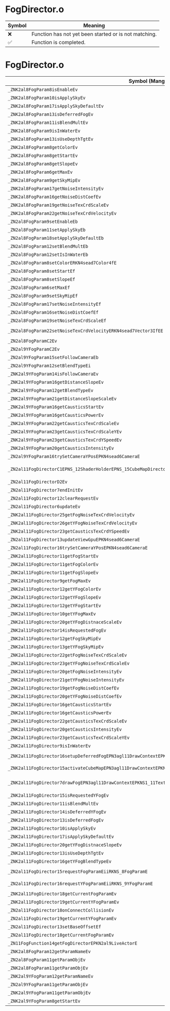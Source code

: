 # FogDirector.o
| Symbol | Meaning 
| ------------- | ------------- 
| :x: | Function has not yet been started or is not matching. 
| :white_check_mark: | Function is completed. 


# FogDirector.o
| Symbol (Mangled) | Symbol (Demangled) | Decompiled? |
| ------------- |  ------------- | ------------- |
| `_ZNK2al8FogParam8isEnableEv` | `al::FogParam::isEnable(void)const` | :white_check_mark: |
| `_ZNK2al8FogParam10isApplySkyEv` | `al::FogParam::isApplySky(void)const` | :white_check_mark: |
| `_ZNK2al8FogParam17isApplySkyDefaultEv` | `al::FogParam::isApplySkyDefault(void)const` | :white_check_mark: |
| `_ZNK2al8FogParam13isDeferredFogEv` | `al::FogParam::isDeferredFog(void)const` | :white_check_mark: |
| `_ZNK2al8FogParam11isBlendMultEv` | `al::FogParam::isBlendMult(void)const` | :white_check_mark: |
| `_ZNK2al8FogParam9isInWaterEv` | `al::FogParam::isInWater(void)const` | :white_check_mark: |
| `_ZNK2al8FogParam13isUseDepthTgtEv` | `al::FogParam::isUseDepthTgt(void)const` | :white_check_mark: |
| `_ZNK2al8FogParam8getColorEv` | `al::FogParam::getColor(void)const` | :white_check_mark: |
| `_ZNK2al8FogParam8getStartEv` | `al::FogParam::getStart(void)const` | :white_check_mark: |
| `_ZNK2al8FogParam8getSlopeEv` | `al::FogParam::getSlope(void)const` | :white_check_mark: |
| `_ZNK2al8FogParam6getMaxEv` | `al::FogParam::getMax(void)const` | :white_check_mark: |
| `_ZNK2al8FogParam9getSkyMipEv` | `al::FogParam::getSkyMip(void)const` | :white_check_mark: |
| `_ZNK2al8FogParam17getNoiseIntensityEv` | `al::FogParam::getNoiseIntensity(void)const` | :white_check_mark: |
| `_ZNK2al8FogParam16getNoiseDistCoefEv` | `al::FogParam::getNoiseDistCoef(void)const` | :white_check_mark: |
| `_ZNK2al8FogParam19getNoiseTexCrdScaleEv` | `al::FogParam::getNoiseTexCrdScale(void)const` | :white_check_mark: |
| `_ZNK2al8FogParam22getNoiseTexCrdVelocityEv` | `al::FogParam::getNoiseTexCrdVelocity(void)const` | :white_check_mark: |
| `_ZN2al8FogParam9setEnableEb` | `al::FogParam::setEnable(bool)` | :white_check_mark: |
| `_ZN2al8FogParam11setApplySkyEb` | `al::FogParam::setApplySky(bool)` | :white_check_mark: |
| `_ZN2al8FogParam18setApplySkyDefaultEb` | `al::FogParam::setApplySkyDefault(bool)` | :white_check_mark: |
| `_ZN2al8FogParam12setBlendMultEb` | `al::FogParam::setBlendMult(bool)` | :white_check_mark: |
| `_ZN2al8FogParam12setIsInWaterEb` | `al::FogParam::setIsInWater(bool)` | :white_check_mark: |
| `_ZN2al8FogParam8setColorERKN4sead7Color4fE` | `al::FogParam::setColor(sead::Color4f const&)` | :white_check_mark: |
| `_ZN2al8FogParam8setStartEf` | `al::FogParam::setStart(float)` | :white_check_mark: |
| `_ZN2al8FogParam8setSlopeEf` | `al::FogParam::setSlope(float)` | :white_check_mark: |
| `_ZN2al8FogParam6setMaxEf` | `al::FogParam::setMax(float)` | :white_check_mark: |
| `_ZN2al8FogParam9setSkyMipEf` | `al::FogParam::setSkyMip(float)` | :white_check_mark: |
| `_ZN2al8FogParam17setNoiseIntensityEf` | `al::FogParam::setNoiseIntensity(float)` | :white_check_mark: |
| `_ZN2al8FogParam16setNoiseDistCoefEf` | `al::FogParam::setNoiseDistCoef(float)` | :white_check_mark: |
| `_ZN2al8FogParam19setNoiseTexCrdScaleEf` | `al::FogParam::setNoiseTexCrdScale(float)` | :white_check_mark: |
| `_ZN2al8FogParam22setNoiseTexCrdVelocityERKN4sead7Vector3IfEE` | `al::FogParam::setNoiseTexCrdVelocity(sead::Vector3<float> const&)` | :white_check_mark: |
| `_ZN2al8FogParamC2Ev` | `al::FogParam::FogParam(void)` | :white_check_mark: |
| `_ZN2al9YFogParamC2Ev` | `al::YFogParam::YFogParam(void)` | :white_check_mark: |
| `_ZN2al9YFogParam15setFollowCameraEb` | `al::YFogParam::setFollowCamera(bool)` | :white_check_mark: |
| `_ZN2al9YFogParam12setBlendTypeEi` | `al::YFogParam::setBlendType(int)` | :white_check_mark: |
| `_ZNK2al9YFogParam14isFollowCameraEv` | `al::YFogParam::isFollowCamera(void)const` | :white_check_mark: |
| `_ZNK2al9YFogParam16getDistanceSlopeEv` | `al::YFogParam::getDistanceSlope(void)const` | :white_check_mark: |
| `_ZNK2al9YFogParam12getBlendTypeEv` | `al::YFogParam::getBlendType(void)const` | :white_check_mark: |
| `_ZNK2al9YFogParam21getDistanceSlopeScaleEv` | `al::YFogParam::getDistanceSlopeScale(void)const` | :white_check_mark: |
| `_ZNK2al9YFogParam16getCausticsStartEv` | `al::YFogParam::getCausticsStart(void)const` | :white_check_mark: |
| `_ZNK2al9YFogParam16getCausticsPowerEv` | `al::YFogParam::getCausticsPower(void)const` | :white_check_mark: |
| `_ZNK2al9YFogParam22getCausticsTexCrdScaleEv` | `al::YFogParam::getCausticsTexCrdScale(void)const` | :white_check_mark: |
| `_ZNK2al9YFogParam23getCausticsTexCrdScaleYEv` | `al::YFogParam::getCausticsTexCrdScaleY(void)const` | :white_check_mark: |
| `_ZNK2al9YFogParam23getCausticsTexCrdYSpeedEv` | `al::YFogParam::getCausticsTexCrdYSpeed(void)const` | :white_check_mark: |
| `_ZNK2al9YFogParam20getCausticsIntensityEv` | `al::YFogParam::getCausticsIntensity(void)const` | :white_check_mark: |
| `_ZN2al9YFogParam16trySetCameraYPosEPKN4sead6CameraE` | `al::YFogParam::trySetCameraYPos(sead::Camera const*)` | :white_check_mark: |
| `_ZN2al11FogDirectorC1EPNS_12ShaderHolderEPNS_15CubeMapDirectorEPNS_18NoiseTextureKeeperERKNS_15GraphicsInitArgE` | `al::FogDirector::FogDirector(al::ShaderHolder *,al::CubeMapDirector *,al::NoiseTextureKeeper *,al::GraphicsInitArg const&)` | :white_check_mark: |
| `_ZN2al11FogDirectorD2Ev` | `al::FogDirector::~FogDirector()` | :white_check_mark: |
| `_ZN2al11FogDirector7endInitEv` | `al::FogDirector::endInit(void)` | :white_check_mark: |
| `_ZN2al11FogDirector12clearRequestEv` | `al::FogDirector::clearRequest(void)` | :white_check_mark: |
| `_ZN2al11FogDirector6updateEv` | `al::FogDirector::update(void)` | :white_check_mark: |
| `_ZNK2al11FogDirector25getFogNoiseTexCrdVelocityEv` | `al::FogDirector::getFogNoiseTexCrdVelocity(void)const` | :white_check_mark: |
| `_ZNK2al11FogDirector26getYFogNoiseTexCrdVelocityEv` | `al::FogDirector::getYFogNoiseTexCrdVelocity(void)const` | :white_check_mark: |
| `_ZNK2al11FogDirector23getCausticsTexCrdYSpeedEv` | `al::FogDirector::getCausticsTexCrdYSpeed(void)const` | :white_check_mark: |
| `_ZN2al11FogDirector13updateViewGpuEPKN4sead6CameraE` | `al::FogDirector::updateViewGpu(sead::Camera const*)` | :white_check_mark: |
| `_ZN2al11FogDirector16trySetCameraYPosEPKN4sead6CameraE` | `al::FogDirector::trySetCameraYPos(sead::Camera const*)` | :white_check_mark: |
| `_ZNK2al11FogDirector11getFogStartEv` | `al::FogDirector::getFogStart(void)const` | :white_check_mark: |
| `_ZNK2al11FogDirector11getFogColorEv` | `al::FogDirector::getFogColor(void)const` | :white_check_mark: |
| `_ZNK2al11FogDirector11getFogSlopeEv` | `al::FogDirector::getFogSlope(void)const` | :white_check_mark: |
| `_ZNK2al11FogDirector9getFogMaxEv` | `al::FogDirector::getFogMax(void)const` | :white_check_mark: |
| `_ZNK2al11FogDirector12getYFogColorEv` | `al::FogDirector::getYFogColor(void)const` | :white_check_mark: |
| `_ZNK2al11FogDirector12getYFogSlopeEv` | `al::FogDirector::getYFogSlope(void)const` | :white_check_mark: |
| `_ZNK2al11FogDirector12getYFogStartEv` | `al::FogDirector::getYFogStart(void)const` | :white_check_mark: |
| `_ZNK2al11FogDirector10getYFogMaxEv` | `al::FogDirector::getYFogMax(void)const` | :white_check_mark: |
| `_ZNK2al11FogDirector20getYFogDistnaceScaleEv` | `al::FogDirector::getYFogDistnaceScale(void)const` | :white_check_mark: |
| `_ZNK2al11FogDirector14isRequestedFogEv` | `al::FogDirector::isRequestedFog(void)const` | :white_check_mark: |
| `_ZNK2al11FogDirector12getFogSkyMipEv` | `al::FogDirector::getFogSkyMip(void)const` | :white_check_mark: |
| `_ZNK2al11FogDirector13getYFogSkyMipEv` | `al::FogDirector::getYFogSkyMip(void)const` | :white_check_mark: |
| `_ZNK2al11FogDirector22getFogNoiseTexCrdScaleEv` | `al::FogDirector::getFogNoiseTexCrdScale(void)const` | :white_check_mark: |
| `_ZNK2al11FogDirector23getYFogNoiseTexCrdScaleEv` | `al::FogDirector::getYFogNoiseTexCrdScale(void)const` | :white_check_mark: |
| `_ZNK2al11FogDirector20getFogNoiseIntensityEv` | `al::FogDirector::getFogNoiseIntensity(void)const` | :white_check_mark: |
| `_ZNK2al11FogDirector21getYFogNoiseIntensityEv` | `al::FogDirector::getYFogNoiseIntensity(void)const` | :white_check_mark: |
| `_ZNK2al11FogDirector19getFogNoiseDistCoefEv` | `al::FogDirector::getFogNoiseDistCoef(void)const` | :white_check_mark: |
| `_ZNK2al11FogDirector20getYFogNoiseDistCoefEv` | `al::FogDirector::getYFogNoiseDistCoef(void)const` | :white_check_mark: |
| `_ZNK2al11FogDirector16getCausticsStartEv` | `al::FogDirector::getCausticsStart(void)const` | :white_check_mark: |
| `_ZNK2al11FogDirector16getCausticsPowerEv` | `al::FogDirector::getCausticsPower(void)const` | :white_check_mark: |
| `_ZNK2al11FogDirector22getCausticsTexCrdScaleEv` | `al::FogDirector::getCausticsTexCrdScale(void)const` | :white_check_mark: |
| `_ZNK2al11FogDirector20getCausticsIntensityEv` | `al::FogDirector::getCausticsIntensity(void)const` | :white_check_mark: |
| `_ZNK2al11FogDirector23getCausticsTexCrdScaleYEv` | `al::FogDirector::getCausticsTexCrdScaleY(void)const` | :white_check_mark: |
| `_ZNK2al11FogDirector9isInWaterEv` | `al::FogDirector::isInWater(void)const` | :white_check_mark: |
| `_ZNK2al11FogDirector16setupDeferredFogEPN3agl11DrawContextEPKNS1_13ShaderProgramE` | `al::FogDirector::setupDeferredFog(agl::DrawContext *,agl::ShaderProgram const*)const` | :white_check_mark: |
| `_ZNK2al11FogDirector15activateCubeMapEPN3agl11DrawContextEPKNS1_13ShaderProgramE` | `al::FogDirector::activateCubeMap(agl::DrawContext *,agl::ShaderProgram const*)const` | :white_check_mark: |
| `_ZNK2al11FogDirector7drawFogEPN3agl11DrawContextEPKNS1_11TextureDataEPKNS1_17RenderTargetDepthES6_b` | `al::FogDirector::drawFog(agl::DrawContext *,agl::TextureData const*,agl::RenderTargetDepth const*,agl::TextureData const*,bool)const` | :white_check_mark: |
| `_ZNK2al11FogDirector15isRequestedYFogEv` | `al::FogDirector::isRequestedYFog(void)const` | :white_check_mark: |
| `_ZNK2al11FogDirector11isBlendMultEv` | `al::FogDirector::isBlendMult(void)const` | :white_check_mark: |
| `_ZNK2al11FogDirector14isDeferredYFogEv` | `al::FogDirector::isDeferredYFog(void)const` | :white_check_mark: |
| `_ZNK2al11FogDirector13isDeferredFogEv` | `al::FogDirector::isDeferredFog(void)const` | :white_check_mark: |
| `_ZNK2al11FogDirector10isApplySkyEv` | `al::FogDirector::isApplySky(void)const` | :white_check_mark: |
| `_ZNK2al11FogDirector17isApplySkyDefaultEv` | `al::FogDirector::isApplySkyDefault(void)const` | :white_check_mark: |
| `_ZNK2al11FogDirector20getYFogDistnaceSlopeEv` | `al::FogDirector::getYFogDistnaceSlope(void)const` | :white_check_mark: |
| `_ZNK2al11FogDirector13isUseDepthTgtEv` | `al::FogDirector::isUseDepthTgt(void)const` | :white_check_mark: |
| `_ZNK2al11FogDirector16getYFogBlendTypeEv` | `al::FogDirector::getYFogBlendType(void)const` | :white_check_mark: |
| `_ZN2al11FogDirector15requestFogParamEiiRKNS_8FogParamE` | `al::FogDirector::requestFogParam(int,int,al::FogParam const&)` | :white_check_mark: |
| `_ZN2al11FogDirector16requestYFogParamEiiRKNS_9YFogParamE` | `al::FogDirector::requestYFogParam(int,int,al::YFogParam const&)` | :white_check_mark: |
| `_ZNK2al11FogDirector18getCurrentFogParamEv` | `al::FogDirector::getCurrentFogParam(void)const` | :white_check_mark: |
| `_ZNK2al11FogDirector19getCurrentYFogParamEv` | `al::FogDirector::getCurrentYFogParam(void)const` | :white_check_mark: |
| `_ZN2al11FogDirector18onConnectCollisionEv` | `al::FogDirector::onConnectCollision(void)` | :white_check_mark: |
| `_ZN2al11FogDirector19getCurrentYFogParamEv` | `al::FogDirector::getCurrentYFogParam(void)` | :white_check_mark: |
| `_ZN2al11FogDirector13setBaseOffsetEf` | `al::FogDirector::setBaseOffset(float)` | :white_check_mark: |
| `_ZN2al11FogDirector18getCurrentFogParamEv` | `al::FogDirector::getCurrentFogParam(void)` | :white_check_mark: |
| `_ZN11FogFunction14getFogDirectorEPKN2al9LiveActorE` | `FogFunction::getFogDirector(al::LiveActor const*)` | :white_check_mark: |
| `_ZNK2al8FogParam12getParamNameEv` | `al::FogParam::getParamName(void)const` | :white_check_mark: |
| `_ZN2al8FogParam11getParamObjEv` | `al::FogParam::getParamObj(void)` | :white_check_mark: |
| `_ZNK2al8FogParam11getParamObjEv` | `al::FogParam::getParamObj(void)const` | :white_check_mark: |
| `_ZNK2al9YFogParam12getParamNameEv` | `al::YFogParam::getParamName(void)const` | :white_check_mark: |
| `_ZN2al9YFogParam11getParamObjEv` | `al::YFogParam::getParamObj(void)` | :white_check_mark: |
| `_ZNK2al9YFogParam11getParamObjEv` | `al::YFogParam::getParamObj(void)const` | :white_check_mark: |
| `_ZNK2al9YFogParam8getStartEv` | `al::YFogParam::getStart(void)const` | :white_check_mark: |
